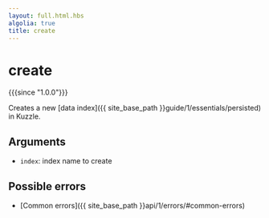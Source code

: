 ```yaml
---
layout: full.html.hbs
algolia: true
title: create
---
```



# create

{{{since "1.0.0"}}}

Creates a new [data index]({{ site_base_path }}guide/1/essentials/persisted) in Kuzzle.


## Arguments

* `index`: index name to create


## Possible errors

- [Common errors]({{ site_base_path }}api/1/errors/#common-errors)
